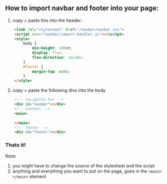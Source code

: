 ## How to import navbar and footer into your page:

1. copy + paste this into the header:
```html
    <link rel="stylesheet" href="/navbar/navbar.css">
    <script src="/navbar/import-handler.js"></script>
    <style>
        body {
            min-height: 100vh;
            display: flex;
            flex-direction: column;
        }
        #footer {
            margin-top: auto;
        }
    </style>
```
2. copy + paste the following divs into the body
```html
    <!-- navigatie bar -->
    <div id="navbar"></div>
    <!-- content -->
    <main>
        
    </main>
    <!-- footer -->
    <div id="footer"></div>
```
### Thats it!
Note:
1. you might have to change the source of the stylesheet and the script
2. anything and everything you want to put on the page, goes in the ```<main> </main>``` element
